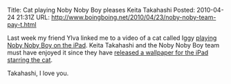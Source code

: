 Title: Cat playing Noby Noby Boy pleases Keita Takahashi
Posted: 2010-04-24 21:31Z
URL: http://www.boingboing.net/2010/04/23/noby-noby-team-pay-t.html

Last week my friend Ylva linked me to a video of a cat called Iggy [playing Noby Noby Boy on the iPad][iggy]. Keita Takahashi and the Noby Noby Boy team must have enjoyed it since they have [released a wallpaper for the iPad starring the cat][wp].

Takahashi, I love you.

  [iggy]: http://www.youtube.com/watch?v=Q9NP-AeKX40
  [wp]:   http://o--o.jp/img2/wp2/iggy_b.png